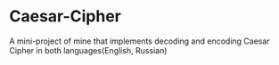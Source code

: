 # Caesar-Cipher
A mini-project of mine that implements decoding and encoding Caesar Cipher in both languages(English, Russian)

